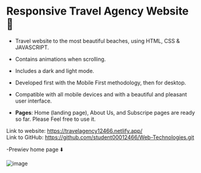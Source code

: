 # Responsive Travel Agency Website 🌊


- Travel website to the most beautiful beaches, using HTML, CSS & JAVASCRIPT.
- Contains animations when scrolling.
- Includes a dark and light mode.
- Developed first with the Mobile First methodology, then for desktop.
- Compatible with all mobile devices and with a beautiful and pleasant user interface.

- <b>Pages</b>: Home (landing page), About Us, and Subscripe pages are ready so far. Please Feel free to use it. <br>

Link to website: https://travelagency12466.netlify.app/ <br>
Link to GitHub: https://github.com/student00012466/Web-Technologies.git 

-Prewiev home page ⬇️

![image](https://user-images.githubusercontent.com/93251782/144607870-abb1870e-6ae3-4d23-982b-1b54007d0ec9.png)
